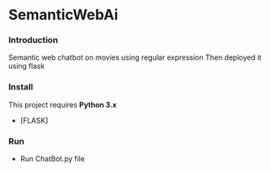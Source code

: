 # SemanticWebAi

### Introduction

Semantic web chatbot on movies using regular expression Then deployed it using flask

### Install

This project requires **Python 3.x** 
- [FLASK]

### Run

- Run ChatBot.py file


